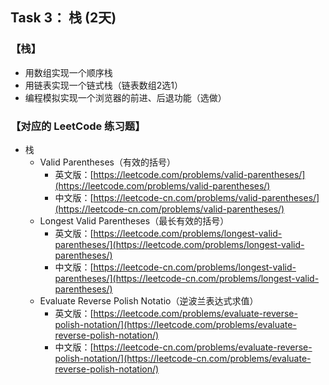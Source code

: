 ## Task 3： 栈  (2天)
### 【栈】

* 用数组实现一个顺序栈
* 用链表实现一个链式栈（链表数组2选1）
* 编程模拟实现一个浏览器的前进、后退功能（选做）

### 【对应的 LeetCode 练习题】

* 栈
  * Valid Parentheses（有效的括号）
    * 英文版：[https://leetcode.com/problems/valid-parentheses/](https://leetcode.com/problems/valid-parentheses/)
    * 中文版：[https://leetcode-cn.com/problems/valid-parentheses/](https://leetcode-cn.com/problems/valid-parentheses/)
  * Longest Valid Parentheses（最长有效的括号）
    * 英文版：[https://leetcode.com/problems/longest-valid-parentheses/](https://leetcode.com/problems/longest-valid-parentheses/)
    * 中文版：[https://leetcode-cn.com/problems/longest-valid-parentheses/](https://leetcode-cn.com/problems/longest-valid-parentheses/)
  * Evaluate Reverse Polish Notatio（逆波兰表达式求值）
    * 英文版：[https://leetcode.com/problems/evaluate-reverse-polish-notation/](https://leetcode.com/problems/evaluate-reverse-polish-notation/)
    * 中文版：[https://leetcode-cn.com/problems/evaluate-reverse-polish-notation/](https://leetcode-cn.com/problems/evaluate-reverse-polish-notation/)